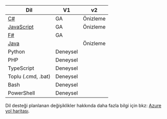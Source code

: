 |Dil                                 |V1          |v2|
|-----------------------------------------|------------|--|
|[C#](../articles/azure-functions/functions-reference-csharp.md)|GA|Önizleme|
|[JavaScript](../articles/azure-functions/functions-reference-node.md)|GA|Önizleme|
|[F#](../articles/azure-functions/functions-reference-fsharp.md)|GA||
|[Java](../articles/azure-functions/functions-reference-java.md)||Önizleme|
|Python              |Deneysel||
|PHP                 |Deneysel||
|TypeScript          |Deneysel||
|Toplu (.cmd, .bat)  |Deneysel||
|Bash                |Deneysel||
|PowerShell          |Deneysel||

Dil desteği planlanan değişiklikler hakkında daha fazla bilgi için bkz: [Azure yol haritası](https://azure.microsoft.com/roadmap/?tag=functions).